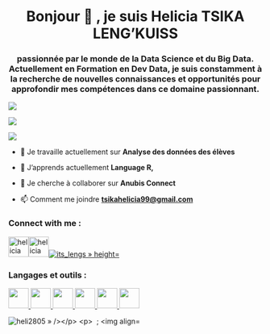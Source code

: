 <h1 align="center">Bonjour 👋 , je suis Helicia TSIKA LENG’KUISS</h1>
<h3 align="center">passionnée par le monde de la Data Science et du Big Data. Actuellement en Formation en Dev Data, je suis constamment à la recherche de nouvelles connaissances et opportunités pour approfondir mes compétences dans ce domaine passionnant.</h3>

<p align="left"> <img src="https://komarev.com/ghpvc/?username=heli2805&label=Profile%20views&color=0e75b6&style=flat » alt="heli2805 » /> </p>

<p align="left"> <a href="https://github.com/ryo-ma/github-profile-trophy"><img src="https://github-profile-trophy.vercel.app/?username=heli2805 » alt="heli2805 » /></a> </p>

<p align="left"> <a href="https://twitter.com/helicia tsika leng’kuiss » target="blank"><img src="https://img.shields.io/twitter/follow/helicia tsika leng’kuiss ?logo=twitter&style=for-the-badge » alt="helicia tsika leng’kuiss » / ></a> </p>

- 🔭 Je travaille actuellement sur **Analyse des données des élèves**

- 🌱 J’apprends actuellement **Language R,**

- 👯 Je cherche à collaborer sur **Anubis Connect**

- 📫 Comment me joindre **tsikahelicia99@gmail.com**

<h3 align="left">Connect with me :</h3>
<p align="left">
<a href="https://twitter.com/helicia tsika leng’kuiss » target="blank"><img align="center » src="https://raw.githubusercontent.com/rahuldkjain/github-profile-readme-generator/master/src/images/icons/Social/twitter.svg » alt="helicia tsika leng’kuiss » height="30 » width="40 » /></a>
<a href="https://linkedin.com/in/helicia tsika leng’kuiss » target="blank"><img align="center » src="https://raw.githubusercontent.com/rahuldkjain/github-profile-readme-generator/master/src/images/icons/Social/linked-in-alt.svg » alt="helicia tsika leng’kuiss » height="30 » width="40 » /></a><
a href="https://instagram.com/its_lengs » target="blank"><img align="center » src="https://raw.githubusercontent.com/rahuldkjain/github-profile-readme-generator/master/src/images/icons/Social/instagram.svg » alt="its_lengs » height="30 » width=« 40 » /></a>
</p>

<h3 align="left">Langages et outils :</h3>
<p align="left"> <a href="https://www.w3schools.com/css/ » target="_blank » rel="noreferrer"> <img src="https://raw.githubusercontent.com/devicons/devicon/master/icons/css3/css3-original-wordmark.svg » alt="css3 » width="40 » height="40"/> </a> <a href="https://git-scm.com/ » target="_blank » rel="noreferrer"> <img src="https://www.vectorlogo.zone/logos/git-scm/git-scm-icon.svg » alt="git » width="40 » height="40"/> </a> <a href="https://www.w3.org/html/ » target="_blank » rel="noreferrer"> <img src="https://raw.githubusercontent.com/devicons/devicon/master/icons/html5/html5-original-wordmark.svg » alt="html5 » width="40 » height="40"/> </a> <a href="https://www.linux.org/ » target="_blank » rel="noreferrer"> <img src="https://raw.githubusercontent.com/devicons/devicon/master/icons/linux/linux-original.svg » alt="linux » width="40 » height="40"/> </a> <a href="https://www.mysql.com/ » target= »_blank » rel="noreferrer"> <img src="https://raw.githubusercontent.com/devicons/devicon/master/icons/mysql/mysql-original-wordmark.svg » alt="mysql » width="40 » height="40"/> </a> <a href="https://www.python.org » target="_blank » rel="noreferrer"> <img src="https://raw.githubusercontent.com/devicons/devicon/master/icons/python/python-original.svg » alt="python » width="40 » height="40"/> </a> </p>

<p><img align="gauche » src="https://github-readme-stats.vercel.app/api/top-langs?username=heli2805&show_icons=true&locale=en&layout=compact » alt="heli2805 » /></p>

<p>&nbsp ; <img align="centre » src="https://github-readme-stats.vercel.app/api?username=heli2805&show_icons=true&locale=en » alt="heli2805 » /></p>

<p><img align="center » src="https://github-readme-streak-stats.herokuapp.com/?user=heli2805& » alt="heli2805 » /></p>
